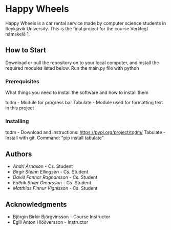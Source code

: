 # Happy Wheels

Happy Wheels is a car rental service made by computer science students in Reykjavík University. This is the final project for the course Verklegt námskeið 1.

## How to Start

Download or pull the repository on to your local computer, and install the required modules listed below.
Run the main.py file with python

### Prerequisites

What things you need to install the software and how to install them


tqdm - Module for progress bar 
Tabulate - Module used for formatting text in this project


### Installing

tqdm - Download and instructions:
https://pypi.org/project/tqdm/
Tabulate - Install with git. Command:
"pip install tabulate"
## Authors

* *Andri Árnason* - Cs. Student 
* *Birgir Steinn Ellingsen* - Cs. Student
* *Davíð Fannar Ragnarsson* - Cs. Student
* *Friðrik Snær Ómarsson* - Cs. Student
* *Matthías Finnur Vignisson* - Cs. Student


## Acknowledgments
* Björgin Birkir Björgvinsson - Course Instructor
* Egill Anton Hlöðversson - Instructor
